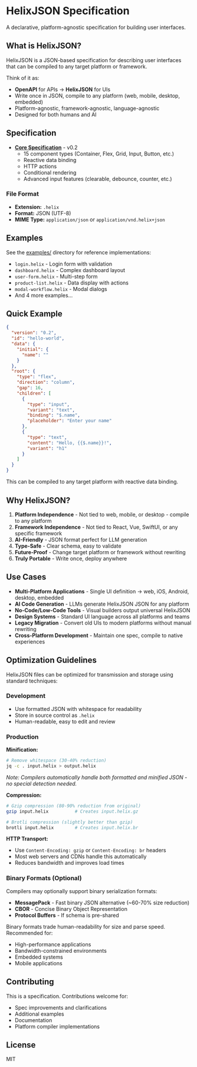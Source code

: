 # HelixJSON Specification

A declarative, platform-agnostic specification for building user interfaces.

## What is HelixJSON?

HelixJSON is a JSON-based specification for describing user interfaces that can be compiled to any target platform or framework.

Think of it as:
- **OpenAPI** for APIs → **HelixJSON** for UIs
- Write once in JSON, compile to any platform (web, mobile, desktop, embedded)
- Platform-agnostic, framework-agnostic, language-agnostic
- Designed for both humans and AI

## Specification

- **[Core Specification](spec/SPECIFICATION.md)** - v0.2
  - 15 component types (Container, Flex, Grid, Input, Button, etc.)
  - Reactive data binding
  - HTTP actions
  - Conditional rendering
  - Advanced input features (clearable, debounce, counter, etc.)

### File Format

- **Extension:** `.helix`
- **Format:** JSON (UTF-8)
- **MIME Type:** `application/json` or `application/vnd.helix+json`

## Examples

See the [examples/](examples/) directory for reference implementations:

- `login.helix` - Login form with validation
- `dashboard.helix` - Complex dashboard layout
- `user-form.helix` - Multi-step form
- `product-list.helix` - Data display with actions
- `modal-workflow.helix` - Modal dialogs
- And 4 more examples...

## Quick Example

```json
{
  "version": "0.2",
  "id": "hello-world",
  "data": {
    "initial": {
      "name": ""
    }
  },
  "root": {
    "type": "flex",
    "direction": "column",
    "gap": 16,
    "children": [
      {
        "type": "input",
        "variant": "text",
        "binding": "$.name",
        "placeholder": "Enter your name"
      },
      {
        "type": "text",
        "content": "Hello, {{$.name}}!",
        "variant": "h1"
      }
    ]
  }
}
```

This can be compiled to any target platform with reactive data binding.

## Why HelixJSON?

1. **Platform Independence** - Not tied to web, mobile, or desktop - compile to any platform
2. **Framework Independence** - Not tied to React, Vue, SwiftUI, or any specific framework
3. **AI-Friendly** - JSON format perfect for LLM generation
4. **Type-Safe** - Clear schema, easy to validate
5. **Future-Proof** - Change target platform or framework without rewriting
6. **Truly Portable** - Write once, deploy anywhere

## Use Cases

- **Multi-Platform Applications** - Single UI definition → web, iOS, Android, desktop, embedded
- **AI Code Generation** - LLMs generate HelixJSON JSON for any platform
- **No-Code/Low-Code Tools** - Visual builders output universal HelixJSON
- **Design Systems** - Standard UI language across all platforms and teams
- **Legacy Migration** - Convert old UIs to modern platforms without manual rewriting
- **Cross-Platform Development** - Maintain one spec, compile to native experiences

## Optimization Guidelines

HelixJSON files can be optimized for transmission and storage using standard techniques:

### Development
- Use formatted JSON with whitespace for readability
- Store in source control as `.helix`
- Human-readable, easy to edit and review

### Production
**Minification:**
```bash
# Remove whitespace (30-40% reduction)
jq -c . input.helix > output.helix
```
*Note: Compilers automatically handle both formatted and minified JSON - no special detection needed.*

**Compression:**
```bash
# Gzip compression (80-90% reduction from original)
gzip input.helix          # Creates input.helix.gz

# Brotli compression (slightly better than gzip)
brotli input.helix        # Creates input.helix.br
```

**HTTP Transport:**
- Use `Content-Encoding: gzip` or `Content-Encoding: br` headers
- Most web servers and CDNs handle this automatically
- Reduces bandwidth and improves load times

### Binary Formats (Optional)
Compilers may optionally support binary serialization formats:
- **MessagePack** - Fast binary JSON alternative (~60-70% size reduction)
- **CBOR** - Concise Binary Object Representation
- **Protocol Buffers** - If schema is pre-shared

Binary formats trade human-readability for size and parse speed. Recommended for:
- High-performance applications
- Bandwidth-constrained environments
- Embedded systems
- Mobile applications

## Contributing

This is a specification. Contributions welcome for:
- Spec improvements and clarifications
- Additional examples
- Documentation
- Platform compiler implementations

## License

MIT
